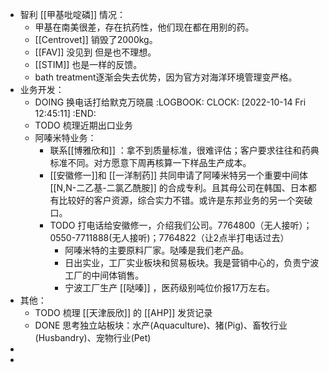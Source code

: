 - 智利 [[甲基吡啶磷]] 情况：
	- 甲基在南美很差，存在抗药性，他们现在都在用别的药。
	- [[Centrovet]] 销毁了2000kg。
	- [[FAV]] 没见到 但是也不理想。
	- [[STIM]] 也是一样的反馈。
	- bath treatment逐渐会失去优势，因为官方对海洋环境管理变严格。
- 业务开发：
	- DOING  换电话打给默克万晓晨
	  :LOGBOOK:
	  CLOCK: [2022-10-14 Fri 12:45:11]
	  :END:
	- TODO 梳理近期出口业务
	- 阿嗪米特业务：
		- 联系[[博雅欣和]] ：拿不到质量标准，很难评估；客户要求往往和药典标准不同。对方愿意下周再核算一下样品生产成本。
		- [[安徽修一]]和 [[一洋制药]] 共同申请了阿嗪米特另一个重要中间体 [[N,N-二乙基-二氯乙酰胺]] 的合成专利。且其母公司在韩国、日本都有比较好的客户资源，综合实力不错。或许是东邦业务的另一个突破口。
		- TODO 打电话给安徽修一，介绍我们公司。7764800（无人接听）；0550-7711888(无人接听)；7764822（让2点半打电话过去）
			- 阿嗪米特的主要原料厂家。哒嗪是我们老产品。
			- 日出实业，工厂实业板块和贸易板块。我是营销中心的，负责宁波工厂的中间体销售。
			- 宁波工厂生产 [[哒嗪]] ，医药级别吨位价报17万左右。
- 其他：
	- TODO 梳理 [[天津辰欣]] 的 [[AHP]] 发货记录
	- DONE 思考独立站板块：水产(Aquaculture)、猪(Pig)、畜牧行业(Husbandry)、宠物行业(Pet)
-
-